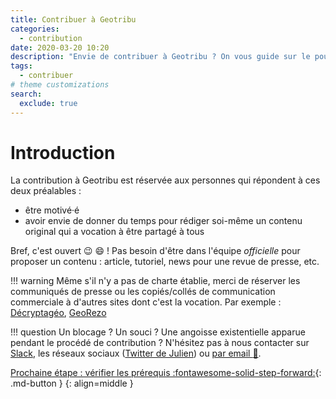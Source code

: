 ```yaml
---
title: Contribuer à Geotribu
categories:
  - contribution
date: 2020-03-20 10:20
description: "Envie de contribuer à Geotribu ? On vous guide sur le pourquoi du comment."
tags:
  - contribuer
# theme customizations
search:
  exclude: true
---
```


# Introduction

La contribution à Geotribu est réservée aux personnes qui répondent à ces deux préalables :

- être motivé·é
- avoir envie de donner du temps pour rédiger soi-même un contenu original qui a vocation à être partagé à tous

Bref, c'est ouvert :wink: :smile: ! Pas besoin d'être dans l'équipe _officielle_ pour proposer un contenu : article, tutoriel, news pour une revue de presse, etc.

!!! warning
    Même s'il n'y a pas de charte établie, merci de réserver les communiqués de presse ou les copiés/collés de communication commerciale à d'autres sites dont c'est la vocation. Par exemple : [Décryptagéo](https://decryptageo.fr/), [GeoRezo](https://georezo.net/forum/viewforum.php?id=14)

!!! question
    Un blocage ? Un souci ? Une angoisse existentielle apparue pendant le procédé de contribution ?
    N'hésitez pas à nous contacter sur [Slack](https://geotribu.slack.com/), les réseaux sociaux ([Twitter de Julien](https://twitter.com/geojulien)) ou [par email :email:](mailto:geotribu@gmail.com).

[Prochaine étape : vérifier les prérequis :fontawesome-solid-step-forward:](/contribuer/requirements/){: .md-button }
{: align=middle }
